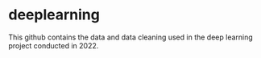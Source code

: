 # deeplearning

This github contains the data and data cleaning used in the deep learning project conducted in 2022. 
